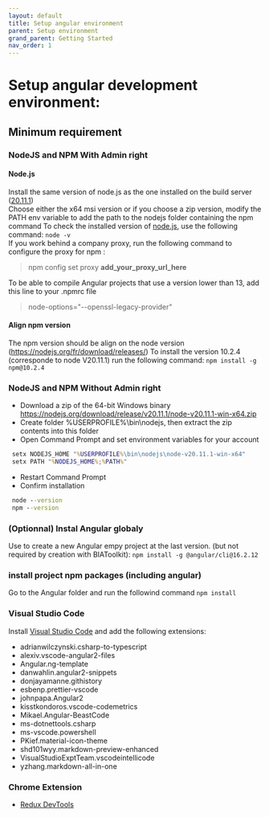 ```yaml
---
layout: default
title: Setup angular environment
parent: Setup environment
grand_parent: Getting Started
nav_order: 1
---
```


# Setup angular development environment:

## Minimum requirement

### NodeJS and NPM With Admin right
#### Node.js
Install the same version of node.js as the one installed on the build server ([20.11.1](https://nodejs.org/download/release/v20.11.1/))   
Choose either the x64 msi version or if you choose a zip version, modify the PATH env variable to add the path to the nodejs folder containing the npm command
To check the installed version of [node.js](https://nodejs.org/en/download/releases/), use the following command: `node -v`   
If you work behind a company proxy, run the following command to configure the proxy for npm : 
> npm config set proxy **add_your_proxy_url_here**

To be able to compile Angular projects that use a version lower than 13, add this line to your .npmrc file
> node-options="--openssl-legacy-provider"
#### Align npm version
The npm version should be align on the node version (https://nodejs.org/fr/download/releases/)
To install the version 10.2.4 (corresponde to node V20.11.1) run the following command:
```npm install -g npm@10.2.4```

### NodeJS and NPM Without Admin right
* Download a zip of the 64-bit Windows binary https://nodejs.org/download/release/v20.11.1/node-v20.11.1-win-x64.zip
* Create folder %USERPROFILE%\bin\nodejs, then extract the zip contents into this folder
* Open Command Prompt and set environment variables for your account
```cmd
 setx NODEJS_HOME "%USERPROFILE%\bin\nodejs\node-v20.11.1-win-x64"
 setx PATH "%NODEJS_HOME%;%PATH%"
```
* Restart Command Prompt
* Confirm installation
```cmd
 node --version
 npm --version
```

### (Optionnal) Instal Angular globaly
Use to create a new Angular empy project at the last version. (but not required by creation with BIAToolkit):
```npm install -g @angular/cli@16.2.12```

### install project npm packages (including angular)
Go to the Angular folder and run the followind command  `npm install`   

### Visual Studio Code
Install [Visual Studio Code](https://code.visualstudio.com/Download) and add the following extensions:
* adrianwilczynski.csharp-to-typescript
* alexiv.vscode-angular2-files
* Angular.ng-template
* danwahlin.angular2-snippets
* donjayamanne.githistory
* esbenp.prettier-vscode
* johnpapa.Angular2
* kisstkondoros.vscode-codemetrics
* Mikael.Angular-BeastCode
* ms-dotnettools.csharp
* ms-vscode.powershell
* PKief.material-icon-theme
* shd101wyy.markdown-preview-enhanced
* VisualStudioExptTeam.vscodeintellicode
* yzhang.markdown-all-in-one

### Chrome Extension
* [Redux DevTools](https://github.com/reduxjs/redux-devtools/)